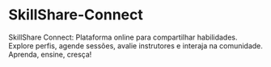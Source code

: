 # SkillShare-Connect
SkillShare Connect: Plataforma online para compartilhar habilidades. Explore perfis, agende sessões, avalie instrutores e interaja na comunidade. Aprenda, ensine, cresça!

